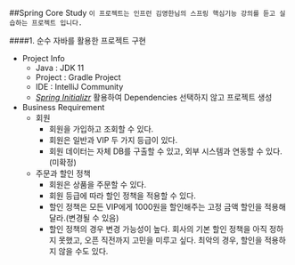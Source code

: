 ##Spring Core Study
`
이 프로젝트는 인프런 김영한님의 스프링 핵심기능 강의를 듣고 실습하는 프로젝트 입니다.
`  

####1. 순수 자바를 활용한 프로젝트 구현
* Project Info
    * Java : JDK 11
    * Project : Gradle Project
    * IDE : IntelliJ Community
    * *[Spring Initializr](start.spring.io)* 활용하여 Dependencies 선택하지 않고 프로젝트 생성
* Business Requirement
    * 회원
        * 회원을 가입하고 조회할 수 있다.
        * 회원은 일반과 VIP 두 가지 등급이 있다.
        * 회원 데이터는 자체 DB를 구출할 수 있고, 외부 시스템과 연동할 수 있다.(미확정)
    * 주문과 할인 정책
        * 회원은 상품을 주문할 수 있다.
        * 회원 등급에 따라 할인 정책을 적용할 수 있다.
        * 할인 정책은 모든 VIP에게 1000원을 할인해주는 고정 금액 할인을 적용해 달라.(변경될 수 있음)
        * 할인 정책의 경우 변경 가능성이 높다. 회사의 기본 할인 정책을 아직 정하지 못했고, 오픈 직전까지 고민을 미루고 싶다.
          최악의 경우, 할인을 적용하지 않을 수도 있다. 